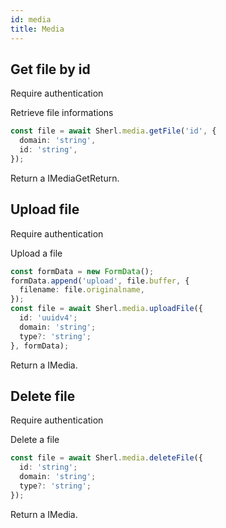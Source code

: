 ```yaml
---
id: media
title: Media
---
```


## Get file by id

<span class="badge badge--warning">Require authentication</span>

Retrieve file informations

```ts
const file = await Sherl.media.getFile('id', {
  domain: 'string',
  id: 'string',
});
```

Return a IMediaGetReturn.

## Upload file

<span class="badge badge--warning">Require authentication</span>

Upload a file

```ts
const formData = new FormData();
formData.append('upload', file.buffer, {
  filename: file.originalname,
});
const file = await Sherl.media.uploadFile({
  id: 'uuidv4';
  domain: 'string';
  type?: 'string';
}, formData);
```

Return a IMedia.

## Delete file

<span class="badge badge--warning">Require authentication</span>

Delete a file

```ts
const file = await Sherl.media.deleteFile({
  id: 'string';
  domain: 'string';
  type?: 'string';
});
```

Return a IMedia.
